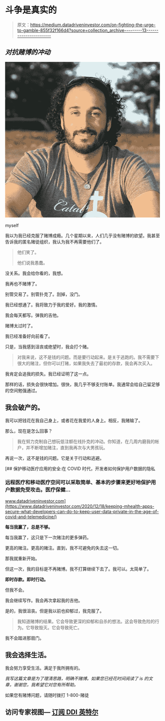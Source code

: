 # 斗争是真实的

> 原文：<https://medium.datadriveninvestor.com/on-fighting-the-urge-to-gamble-855f32f166d4?source=collection_archive---------13----------------------->

## *对抗赌博的冲动*

![](img/b98da039bfcd03be0c4162248553907c.png)

myself

我以为我已经克服了赌博成瘾。几个星期以来，人们几乎没有赌博的欲望。我甚至告诉我的匿名赌徒组织，我认为我不再需要他们了。

> 他们笑了。
> 
> 他们说我愚蠢。

没关系。我会给你看的，我想。

我再也不赌博了。

别管交易了。别管扑克了。刮掉，没门。

我已经想通了。我将致力于我的爱好。我的激情。

我会每天都写。弹我的吉他。

赌博太过时了。

我已经准备好向前看了。

只是，当我感到沮丧或绝望时，我会打个赌。

> 对我来说，这不是钱的问题。而是要行动起来。是关于逃跑的。我不需要下很大的赌注，但你可以打赌，如果我失去了最初的存款，我会再次买入。

我肯定会追我的损失。我已经证明了这一点。

那样的话，损失会很快增加。很快，我几乎不够支付账单。我通常会给自己留足够的空间勉强通过。

## 我会破产的。

我可以把钱花在我自己身上，或者花在我爱的人身上。相反，我赌输了。

那么，现在是怎么回事？

> 我在努力克制自己想玩低注额在线扑克的冲动。你知道，在几周内磨我的帐户，并不断增加赌注，直到我再次与大男孩玩。

再说一次，这不是钱的问题。它是关于行动和逃避。

[](https://www.datadriveninvestor.com/2020/12/18/keeping-mhealth-apps-secure-what-developers-can-do-to-keep-user-data-private-in-the-age-of-covid-and-telemedicine/) [## 保护移动医疗应用的安全:在 COVID 时代，开发者如何保护用户数据的隐私

### 远程医疗和移动医疗空间可以采取简单、基本的步骤来更好地保护用户数据免受攻击。医疗保健…

www.datadriveninvestor.com](https://www.datadriveninvestor.com/2020/12/18/keeping-mhealth-apps-secure-what-developers-can-do-to-keep-user-data-private-in-the-age-of-covid-and-telemedicine/) 

**每当我赢了，总是不够。**

每当我赢了，这只是下一次赌注的更多弹药。

更高的赌注。更高的赌注。直到，我不可避免的失去这一切。

那我就重新开始。

但这一次，我的目标是不再赌博。我不打算继续下去了。我可以。太简单了。

**即时存款。即时行动。**

但我不会。

我会继续写作。我会再次拿起我的吉他。

是的，我很沮丧。但是我以前也抑郁过，我克服了。

> 我知道赌博的结果。它会导致更深的抑郁和自杀的想法。这会导致危险的行为。它导致毁灭。它会导致死亡。

我不会踏进那扇门。

## 我会选择生活。

我会努力享受生活。满足于我所拥有的。

*我写这篇文章是为了理清思路，明确不赌博。如果您已经花时间阅读了 is 的文章，谢谢您，我希望它对您有所帮助。*

如果您有赌博问题，请随时拨打 1-800-赌徒

## 访问专家视图— [订阅 DDI 英特尔](https://datadriveninvestor.com/ddi-intel)
